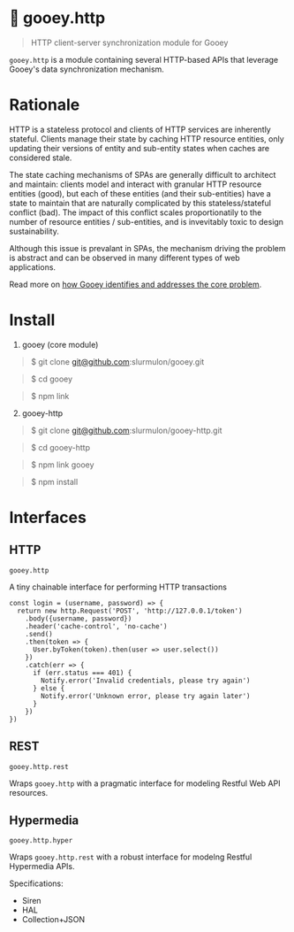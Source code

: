 # :cactus: gooey.http

> HTTP client-server synchronization module for Gooey

`gooey.http` is a module containing several HTTP-based APIs that leverage Gooey's data synchronization mechanism.

# Rationale

HTTP is a stateless protocol and clients of HTTP services are inherently stateful. 
Clients manage their state by caching HTTP resource entities, only updating their versions of entity and sub-entity states when caches are considered stale.

The state caching mechanisms of SPAs are generally difficult to architect and maintain: clients model and interact with granular HTTP resource entities (good),
but each of these entities (and their sub-entities) have a state to maintain that are naturally complicated by this stateless/stateful conflict (bad).
The impact of this conflict scales proportionatily to the number of resource entities / sub-entities, and is invevitably toxic to design sustainability.

Although this issue is prevalant in SPAs, the mechanism driving the problem is abstract and can be observed in many different types of web applications.

Read more on [how Gooey identifies and addresses the core problem](https://github.com/slurmulon/gooey#concrete).

# Install

1. gooey (core module)

  > $ git clone git@github.com:slurmulon/gooey.git

  > $ cd gooey

  > $ npm link

2. gooey-http

  > $ git clone git@github.com:slurmulon/gooey-http.git

  > $ cd gooey-http

  > $ npm link gooey

  > $ npm install

# Interfaces

## HTTP

`gooey.http`

A tiny chainable interface for performing HTTP transactions

```
const login = (username, password) => {
  return new http.Request('POST', 'http://127.0.0.1/token')
    .body({username, password})
    .header('cache-control', 'no-cache')
    .send()
    .then(token => {
      User.byToken(token).then(user => user.select())
    })
    .catch(err => {
      if (err.status === 401) {
        Notify.error('Invalid credentials, please try again')
      } else {
        Notify.error('Unknown error, please try again later')
      }
    })
})
```

## REST

`gooey.http.rest`

Wraps `gooey.http` with a pragmatic interface for modeling Restful Web API resources.

## Hypermedia

`gooey.http.hyper`

Wraps `gooey.http.rest` with a robust interface for modelng Restful Hypermedia APIs.

Specifications:

- Siren
- HAL
- Collection+JSON
